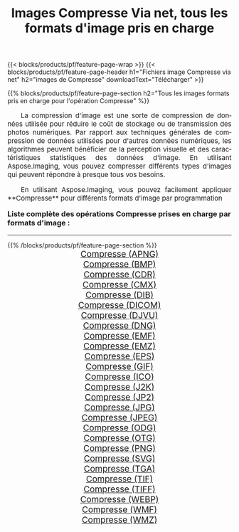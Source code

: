﻿---
title: Images Compresse Via net, tous les formats d'image pris en charge 
weight: 3920
url: /fr/net/compress/ 
lang: fr
langdirlevel: 2
locales: zh-hans,ja,it,ru,de,es,fr,nl,id,lt,pl,pt,vi,tr,ko,zh-hant,ar,hi,th,sv,cs,uk,he
description: En utilisant Aspose.Imaging, vous pouvez facilement Compresse images Via net
---

{{< blocks/products/pf/feature-page-wrap >}}
{{< blocks/products/pf/feature-page-header h1="Fichiers image Compresse via net" h2="images de Compresse" downloadText="Télécharger" >}}


{{% blocks/products/pf/feature-page-section  h2="Tous les images formats pris en charge pour l'opération Compresse" %}}
<p align="justify" style="text-indent:2em;font-size:15px;">
La compression d'image est une sorte de compression de données utilisée pour réduire le coût de stockage ou de transmission des photos numériques. Par rapport aux techniques générales de compression de données utilisées pour d'autres données numériques, les algorithmes peuvent bénéficier de la perception visuelle et des caractéristiques statistiques des données d'image.
En utilisant Aspose.Imaging, vous pouvez compresser différents types d'images qui peuvent répondre à presque tous vos besoins.
</p>
<p align="justify" style="text-indent:2em;font-size:15px;">
En utilisant Aspose.Imaging, vous pouvez facilement appliquer **Compresse** pour différents formats d'image par programmation
</p>
<h3 style="margin-top:16px;">
Liste complète des opérations Compresse prises en charge par formats d'image :
</h3>
<hr/>
{{% /blocks/products/pf/feature-page-section %}}
<div class="container-fluid productfamilypage bg-gray">
    <div class="convertypes bg-gray agp-content section">
        <div class="container">
		<div class="row other-converters" style="gap: 10px;font-size: 19px;text-align:center;">
		    <div class='col-md-3 other-converter remove-lp remove-rp'><a href="/imaging/fr/net/compress/apng/" style="padding:15px;">Compresse (APNG)</a></div><div class='col-md-3 other-converter remove-lp remove-rp'><a href="/imaging/fr/net/compress/bmp/" style="padding:15px;">Compresse (BMP)</a></div><div class='col-md-3 other-converter remove-lp remove-rp'><a href="/imaging/fr/net/compress/cdr/" style="padding:15px;">Compresse (CDR)</a></div><div class='col-md-3 other-converter remove-lp remove-rp'><a href="/imaging/fr/net/compress/cmx/" style="padding:15px;">Compresse (CMX)</a></div><div class='col-md-3 other-converter remove-lp remove-rp'><a href="/imaging/fr/net/compress/dib/" style="padding:15px;">Compresse (DIB)</a></div><div class='col-md-3 other-converter remove-lp remove-rp'><a href="/imaging/fr/net/compress/dicom/" style="padding:15px;">Compresse (DICOM)</a></div><div class='col-md-3 other-converter remove-lp remove-rp'><a href="/imaging/fr/net/compress/djvu/" style="padding:15px;">Compresse (DJVU)</a></div><div class='col-md-3 other-converter remove-lp remove-rp'><a href="/imaging/fr/net/compress/dng/" style="padding:15px;">Compresse (DNG)</a></div><div class='col-md-3 other-converter remove-lp remove-rp'><a href="/imaging/fr/net/compress/emf/" style="padding:15px;">Compresse (EMF)</a></div><div class='col-md-3 other-converter remove-lp remove-rp'><a href="/imaging/fr/net/compress/emz/" style="padding:15px;">Compresse (EMZ)</a></div><div class='col-md-3 other-converter remove-lp remove-rp'><a href="/imaging/fr/net/compress/eps/" style="padding:15px;">Compresse (EPS)</a></div><div class='col-md-3 other-converter remove-lp remove-rp'><a href="/imaging/fr/net/compress/gif/" style="padding:15px;">Compresse (GIF)</a></div><div class='col-md-3 other-converter remove-lp remove-rp'><a href="/imaging/fr/net/compress/ico/" style="padding:15px;">Compresse (ICO)</a></div><div class='col-md-3 other-converter remove-lp remove-rp'><a href="/imaging/fr/net/compress/j2k/" style="padding:15px;">Compresse (J2K)</a></div><div class='col-md-3 other-converter remove-lp remove-rp'><a href="/imaging/fr/net/compress/jp2/" style="padding:15px;">Compresse (JP2)</a></div><div class='col-md-3 other-converter remove-lp remove-rp'><a href="/imaging/fr/net/compress/jpg/" style="padding:15px;">Compresse (JPG)</a></div><div class='col-md-3 other-converter remove-lp remove-rp'><a href="/imaging/fr/net/compress/jpeg/" style="padding:15px;">Compresse (JPEG)</a></div><div class='col-md-3 other-converter remove-lp remove-rp'><a href="/imaging/fr/net/compress/odg/" style="padding:15px;">Compresse (ODG)</a></div><div class='col-md-3 other-converter remove-lp remove-rp'><a href="/imaging/fr/net/compress/otg/" style="padding:15px;">Compresse (OTG)</a></div><div class='col-md-3 other-converter remove-lp remove-rp'><a href="/imaging/fr/net/compress/png/" style="padding:15px;">Compresse (PNG)</a></div><div class='col-md-3 other-converter remove-lp remove-rp'><a href="/imaging/fr/net/compress/svg/" style="padding:15px;">Compresse (SVG)</a></div><div class='col-md-3 other-converter remove-lp remove-rp'><a href="/imaging/fr/net/compress/tga/" style="padding:15px;">Compresse (TGA)</a></div><div class='col-md-3 other-converter remove-lp remove-rp'><a href="/imaging/fr/net/compress/tif/" style="padding:15px;">Compresse (TIF)</a></div><div class='col-md-3 other-converter remove-lp remove-rp'><a href="/imaging/fr/net/compress/tiff/" style="padding:15px;">Compresse (TIFF)</a></div><div class='col-md-3 other-converter remove-lp remove-rp'><a href="/imaging/fr/net/compress/webp/" style="padding:15px;">Compresse (WEBP)</a></div><div class='col-md-3 other-converter remove-lp remove-rp'><a href="/imaging/fr/net/compress/wmf/" style="padding:15px;">Compresse (WMF)</a></div><div class='col-md-3 other-converter remove-lp remove-rp'><a href="/imaging/fr/net/compress/wmz/" style="padding:15px;">Compresse (WMZ)</a></div>
                </div>
        </div>
    </div>
</div>
<br/>
